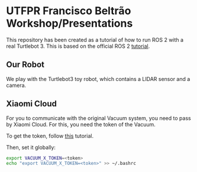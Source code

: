 # UTFPR Francisco Beltrão Workshop/Presentations
This repository has been created as a tutorial of how to run ROS 2 with a real Turtlebot 3. This is based on the official ROS 2 [tutorial](https://ros2-industrial-workshop.readthedocs.io/en/latest/_source/navigation/ROS2-Turtlebot.html).

## Our Robot
We play with the Turtlebot3 toy robot, which contains a LIDAR sensor and a camera.

## Xiaomi Cloud

For you to communicate with the original Vacuum system, you need to pass by Xiaomi Cloud. For this, you need the token of the Vacuum. 

To get the token, follow [this](https://github.com/PiotrMachowski/Xiaomi-cloud-tokens-extractor.git) tutorial.

Then, set it globally:
```bash
export VACUUM_X_TOKEN=<token>
echo "export VACUUM_X_TOKEN=<token>" >> ~/.bashrc
```

